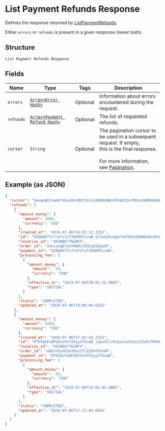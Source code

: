 
# List Payment Refunds Response

Defines the response returned by [ListPaymentRefunds](#endpoint-refunds-listpaymentrefunds).

Either `errors` or `refunds` is present in a given response (never both).

## Structure

`List Payment Refunds Response`

## Fields

| Name | Type | Tags | Description |
|  --- | --- | --- | --- |
| `errors` | [`Array<Error Hash>`](/doc/models/error.md) | Optional | Information about errors encountered during the request. |
| `refunds` | [`Array<Payment Refund Hash>`](/doc/models/payment-refund.md) | Optional | The list of requested refunds. |
| `cursor` | `String` | Optional | The pagination cursor to be used in a subsequent request. If empty,<br>this is the final response.<br><br>For more information, see [Pagination](https://developer.squareup.com/docs/basics/api101/pagination). |

## Example (as JSON)

```json
{
  "cursor": "5evquW1YswHoT4EoyUhzMmTsCnsSXBU9U0WJ4FU4623nrMQcocH0RGU6Up1YkwfiMcF59ood58EBTEGgzMTGHQJpocic7ExOL0NtrTXCeWcv0UJIJNk8eXb",
  "refunds": [
    {
      "amount_money": {
        "amount": 1000,
        "currency": "USD"
      },
      "created_at": "2019-07-06T18:01:22.335Z",
      "id": "O2QAAhTYs7rUfzlxT38GMO7LvaB_q7JwCHtxmgXrh8fAhV468WQ44VxDtL7CU4yVRlsbXmI",
      "location_id": "XK3DBG77NJBFX",
      "order_id": "2duiyoqbfeXY0DBi15GEyk5Epa4F",
      "payment_id": "O2QAAhTYs7rUfzlxT38GMO7LvaB",
      "processing_fee": [
        {
          "amount_money": {
            "amount": -59,
            "currency": "USD"
          },
          "effective_at": "2019-07-06T20:01:12.000Z",
          "type": "INITIAL"
        }
      ],
      "status": "COMPLETED",
      "updated_at": "2019-07-06T18:06:04.653Z"
    },
    {
      "amount_money": {
        "amount": 1000,
        "currency": "USD"
      },
      "created_at": "2019-07-06T17:01:54.232Z",
      "id": "8TDIQvFw8PeDIxhSfd5yyX7GuaB_13px5Vrz01qzzuoGzmjsZIxDjfHhbkm2XppBUX1dW7I",
      "location_id": "XK3DBG77NJBFX",
      "order_id": "w6EXfEwS03oTQsnZTCqfE6f67e4F",
      "payment_id": "8TDIQvFw8PeDIxhSfd5yyX7GuaB",
      "processing_fee": [
        {
          "amount_money": {
            "amount": -59,
            "currency": "USD"
          },
          "effective_at": "2019-07-06T19:01:45.000Z",
          "type": "INITIAL"
        }
      ],
      "status": "COMPLETED",
      "updated_at": "2019-07-06T17:21:04.684Z"
    }
  ]
}
```

